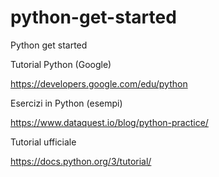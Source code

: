 # python-get-started
Python get started



Tutorial Python (Google)

https://developers.google.com/edu/python


Esercizi in Python (esempi)

https://www.dataquest.io/blog/python-practice/

Tutorial ufficiale

https://docs.python.org/3/tutorial/

